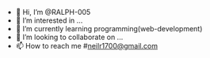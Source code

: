 - 👋 Hi, I’m @RALPH-005
- 👀 I’m interested in ...
- 🌱 I’m currently learning programming(web-development)
- 💞️ I’m looking to collaborate on ...
- 📫 How to reach me #neilr1700@gmail.com

<!---
RALPH-005/RALPH-005 is a ✨ special ✨ repository because its `README.md` (this file) appears on your GitHub profile.
You can click the Preview link to take a look at your changes.
--->
